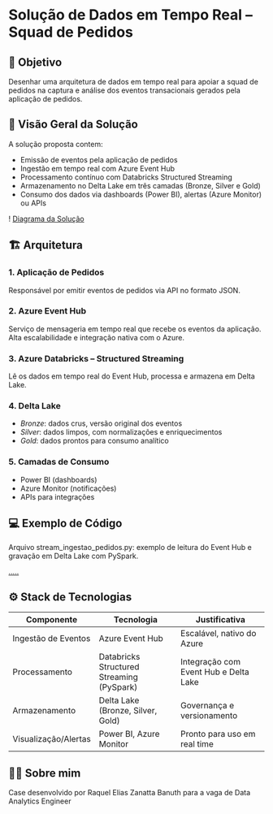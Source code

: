 # Solução de Dados em Tempo Real – Squad de Pedidos

## 📌 Objetivo
Desenhar uma arquitetura de dados em tempo real para apoiar a squad de pedidos na captura e análise dos eventos transacionais gerados pela aplicação de pedidos.

## 🧩 Visão Geral da Solução

A solução proposta contem:
- Emissão de eventos pela aplicação de pedidos
- Ingestão em tempo real com Azure Event Hub
- Processamento contínuo com Databricks Structured Streaming
- Armazenamento no Delta Lake em três camadas (Bronze, Silver e Gold)
- Consumo dos dados via dashboards (Power BI), alertas (Azure Monitor) ou APIs

! [Diagrama da Solução](docs/Raquel_diagrama.pdf)

## 🏗️ Arquitetura

### 1. Aplicação de Pedidos
Responsável por emitir eventos de pedidos via API no formato JSON.

### 2. Azure Event Hub
Serviço de mensageria em tempo real que recebe os eventos da aplicação. Alta escalabilidade e integração nativa com o Azure.

### 3. Azure Databricks – Structured Streaming
Lê os dados em tempo real do Event Hub, processa e armazena em Delta Lake.

### 4. Delta Lake
- *Bronze*: dados crus, versão original dos eventos
- *Silver*: dados limpos, com normalizações e enriquecimentos
- *Gold*: dados prontos para consumo analítico

### 5. Camadas de Consumo
- Power BI (dashboards)
- Azure Monitor (notificações)
- APIs para integrações

## 💻 Exemplo de Código

Arquivo stream_ingestao_pedidos.py: exemplo de leitura do Event Hub e gravação em Delta Lake com PySpark.

[.....](code/stream_ingestao_pedidos.py)

## ⚙️ Stack de Tecnologias

| Componente            | Tecnologia                | Justificativa |
|-----------------------|---------------------------|----------------|
| Ingestão de Eventos   | Azure Event Hub           | Escalável, nativo do Azure |
| Processamento         | Databricks Structured Streaming (PySpark) | Integração com Event Hub e Delta Lake |
| Armazenamento         | Delta Lake (Bronze, Silver, Gold) | Governança e versionamento |
| Visualização/Alertas  | Power BI, Azure Monitor   | Pronto para uso em real time |

## 👩‍💻 Sobre mim

Case desenvolvido por Raquel Elias Zanatta Banuth para a vaga de Data Analytics Engineer 
